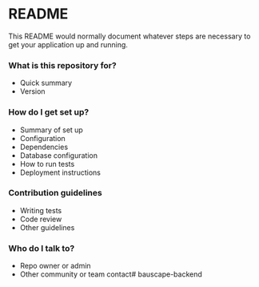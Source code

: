 # README

This README would normally document whatever steps are necessary to get your application up and running.

### What is this repository for?

- Quick summary
- Version
<!-- * [Learn Markdown](https://bitbucket.org/tutorials/markdowndemo) -->

### How do I get set up?

- Summary of set up
- Configuration
- Dependencies
- Database configuration
- How to run tests
- Deployment instructions

### Contribution guidelines

- Writing tests
- Code review
- Other guidelines

### Who do I talk to?

- Repo owner or admin
- Other community or team contact# bauscape-backend
